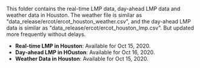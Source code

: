 This folder contains the real-time LMP data, day-ahead LMP data and weather data in Houston. The weather file is similar as "data_release/ercot/ercot_houston_weather.csv", and the day-ahead LMP data is similar as "data_release/ercot/ercot_houston_lmp.csv". But updated more frequently without delays.

- **Real-time LMP in Houston**: Available for Oct 15, 2020.
- **Day-ahead LMP in HOuston**: Available for Oct 16, 2020.
- **Weather Data in Houston**: Available for Oct 15, 2020.
